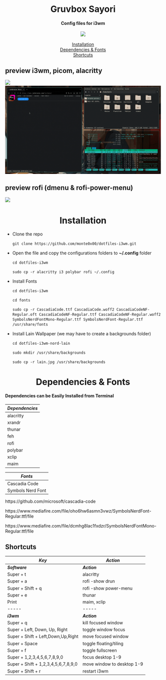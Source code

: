 <h1 align="center">Gruvbox Sayori</h1>
<h4 align="center">Config files for i3wm</h4>
<p align="center">
<img src="https://github.com/monte0x00/dotfiles-i3wm/blob/main/xd.png">
</p>
<p align="center">
<a href="#installation">Installation</a><br>
<a href="#dependencies">Dependencies & Fonts</a><br>
<a href="#shortcuts">Shortcuts</a><br>
</p>

<p align="center">
<h2>preview i3wm, picom, alacritty</h2>
  <img src="screenshot1.gif">
  <img src="screenshot3.gif">
<h2>preview rofi (dmenu & rofi-power-menu)</h2>
  <img src="screenshot2.gif">
</p>

<a name="installation"></a>
<h1 align="center">Installation</h1>

- Clone the repo

  ```
  git clone https://github.com/monte0x00/dotfiles-i3wm.git
  ```

- Open the file and copy the configurations folders to **~/.config** folder

  ```
  cd dotfiles-i3wm
  ```

  ```
  sudo cp -r alacritty i3 polybar rofi ~/.config
  ```

- Install Fonts

  ```
  cd dotfiles-i3wm
  ```

  ```
  cd fonts
  ```

  ```
  sudo cp -r CascadiaCode.ttf CascadiaCode.woff2 CascadiaCodeNF-Regular.oft CascadiaCodeNF-Regular.ttf CascadiaCodeNF-Regular.woff2 SymbolsNerdFontMono-Regular.ttf SymbolsNerdFont-Regular.ttf /usr/share/fonts
  ```

- Install Lain Wallpaper (we may have to create a backgrounds folder)

  ```
  cd dotfiles-i3wm-nord-lain
  ```

  ```
  sudo mkdir /usr/share/backgrounds
  ```

  ```
  sudo cp -r lain.jpg /usr/share/backgrounds
  ```

<a name="dependencies"></a>
<h1 align="center">Dependencies & Fonts</h1>
<h4>Dependencies can be Easily Installed from Terminal</h4>

| ***Dependencies***                   |
| -----                                |
| alacritty                            |
| xrandr                               |
| thunar                               |
| feh                                  |
| rofi                                 |
| polybar                              |
| xclip                                |
| maim                                 |

| ***Fonts***                          |
| -----                                |
| Cascadia Code                        |
| Symbols Nerd Font                    |

<p>https://github.com/microsoft/cascadia-code</p>
<p>https://www.mediafire.com/file/oho6hw6asmn3vwz/SymbolsNerdFont-Regular.ttf/file</p>
<p>https://www.mediafire.com/file/dcmhg8lac1fxdzr/SymbolsNerdFontMono-Regular.ttf/file</p>

<a name="shortcuts"></a>
<h2>Shortcuts</h2>

| ***Key***                            | ***Action***               |
| -----                                | -----                      |
| ***Software***                       | ***Action***               |
| Super + t                            | alacritty                  |
| Super + a                            | rofi -show drun            |
| Super + Shift + q                    | rofi -show power-menu      |
| Super + e                            | thunar                     |
| Print                                | maim, xclip                |
| -----                                | -----                      |
| ***i3wm***                           | ***Action***               |
| Super + q                            | kill focused window        |
| Super + Left, Down, Up, Right        | toggle window focus        |
| Super + Shift + Left,Down,Up,Right   | move focused window        |
| Super + Space                        | toggle floating/tiling     |
| Super + f                            | toggle fullscreen          |
| Super + 1,2,3,4,5,6,7,8,9,0          | focus desktop 1-9          |
| Super + Shift + 1,2,3,4,5,6,7,8,9,0  | move window to desktop 1-9 |
| Super + Shift + r                    | restart i3wm               |
